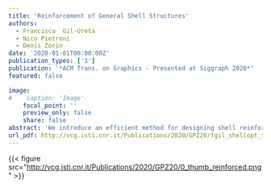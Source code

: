 ```yaml
---
title: 'Reinforcement of General Shell Structures'
authors:
  - Francisca  Gil-Ureta
  - Nico Pietroni
  - Denis Zorin
date: '2020-01-01T00:00:00Z'
publication_types: ['1']
publication: '*ACM Trans. on Graphics - Presented at Siggraph 2020*'
featured: false

image:
#    caption: 'Image'
    focal_point: ''
    preview_only: false
    share: false
abstract: 'We introduce an efficient method for designing shell reinforcements of minimal weight. Inspired by classical Michell trusses, we create a reinforcement layout whose members are aligned with optimal stress directions, then optimize their shape minimizing the volume while keeping stresses bounded. We exploit two predominant techniques for reinforcing shells: adding ribs aligned with stress directions and using thicker walls on regions of high stress. Most previous work can generate either only ribs or only variablethickness walls. However, in the general case, neither approach by itself will provide optimal solutions. By using a more precise volume model, our method is capable of producing optimized structures with the full range of qualitative behaviors: from ribs to walls, and smoothly transitioning in between. Our method includes new algorithms for determining the layout of reinforcement structure elements, and an efficient algorithm to optimize their shape, minimizing a non-linear non-convex functional at a fraction of the cost and with better optimality compared to standard solvers. We demonstrate the optimization results for a variety of shapes, and the improvements it yields in the strength of 3D-printed objects.'
url_pdf: http://vcg.isti.cnr.it/Publications/2020/GPZ20/fgil_shellopt_tex.pdf
---
```

{{< figure src="http://vcg.isti.cnr.it/Publications/2020/GPZ20/0_thumb_reinforced.png" >}}
